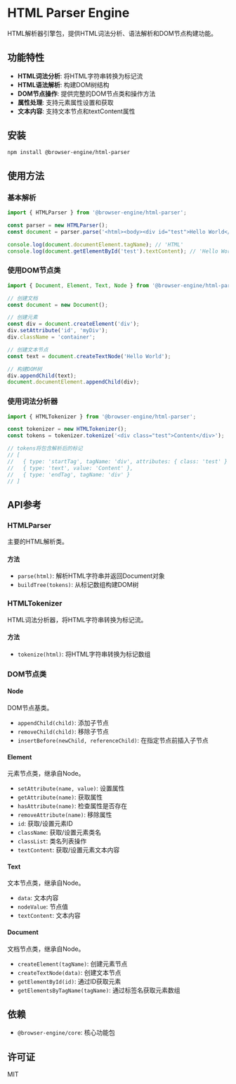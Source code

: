 # HTML Parser Engine

HTML解析器引擎包，提供HTML词法分析、语法解析和DOM节点构建功能。

## 功能特性

- **HTML词法分析**: 将HTML字符串转换为标记流
- **HTML语法解析**: 构建DOM树结构
- **DOM节点操作**: 提供完整的DOM节点类和操作方法
- **属性处理**: 支持元素属性设置和获取
- **文本内容**: 支持文本节点和textContent属性

## 安装

```bash
npm install @browser-engine/html-parser
```

## 使用方法

### 基本解析

```javascript
import { HTMLParser } from '@browser-engine/html-parser';

const parser = new HTMLParser();
const document = parser.parse('<html><body><div id="test">Hello World</div></body></html>');

console.log(document.documentElement.tagName); // 'HTML'
console.log(document.getElementById('test').textContent); // 'Hello World'
```

### 使用DOM节点类

```javascript
import { Document, Element, Text, Node } from '@browser-engine/html-parser';

// 创建文档
const document = new Document();

// 创建元素
const div = document.createElement('div');
div.setAttribute('id', 'myDiv');
div.className = 'container';

// 创建文本节点
const text = document.createTextNode('Hello World');

// 构建DOM树
div.appendChild(text);
document.documentElement.appendChild(div);
```

### 使用词法分析器

```javascript
import { HTMLTokenizer } from '@browser-engine/html-parser';

const tokenizer = new HTMLTokenizer();
const tokens = tokenizer.tokenize('<div class="test">Content</div>');

// tokens将包含解析后的标记
// [
//   { type: 'startTag', tagName: 'div', attributes: { class: 'test' } },
//   { type: 'text', value: 'Content' },
//   { type: 'endTag', tagName: 'div' }
// ]
```

## API参考

### HTMLParser

主要的HTML解析类。

#### 方法

- `parse(html)`: 解析HTML字符串并返回Document对象
- `buildTree(tokens)`: 从标记数组构建DOM树

### HTMLTokenizer

HTML词法分析器，将HTML字符串转换为标记流。

#### 方法

- `tokenize(html)`: 将HTML字符串转换为标记数组

### DOM节点类

#### Node

DOM节点基类。

- `appendChild(child)`: 添加子节点
- `removeChild(child)`: 移除子节点
- `insertBefore(newChild, referenceChild)`: 在指定节点前插入子节点

#### Element

元素节点类，继承自Node。

- `setAttribute(name, value)`: 设置属性
- `getAttribute(name)`: 获取属性
- `hasAttribute(name)`: 检查属性是否存在
- `removeAttribute(name)`: 移除属性
- `id`: 获取/设置元素ID
- `className`: 获取/设置元素类名
- `classList`: 类名列表操作
- `textContent`: 获取/设置元素文本内容

#### Text

文本节点类，继承自Node。

- `data`: 文本内容
- `nodeValue`: 节点值
- `textContent`: 文本内容

#### Document

文档节点类，继承自Node。

- `createElement(tagName)`: 创建元素节点
- `createTextNode(data)`: 创建文本节点
- `getElementById(id)`: 通过ID获取元素
- `getElementsByTagName(tagName)`: 通过标签名获取元素数组

## 依赖

- `@browser-engine/core`: 核心功能包

## 许可证

MIT
